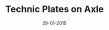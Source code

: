 ---
title: "Technic Plates on Axle"
date: 29-01-2019

image: image.png
cad: model.ldr

source_url: "https://www.flickr.com/photos/bradslegoroom/4512069587"
source_title: "SNOT Techniques 7"
source_name: "鉄男"
source_date: 11-04-2010

taxonomy:
  part: ["3709b", "32062", "4032a", "3022" ]
  partcount: 7

  width: [4, stud]
  depth: [2, stud]
  height: [2, brick]

  function: ["stud_tilt"]
  stud_tilt_angle: [180]
---